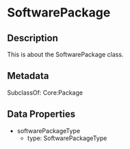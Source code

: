 # SoftwarePackage

## Description

This is about the SoftwarePackage class.

## Metadata

SubclassOf: Core:Package

## Data Properties

- softwarePackageType
  - type: SoftwarePackageType

